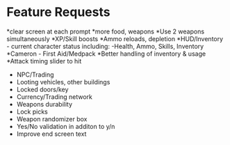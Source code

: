 # Feature Requests

*clear screen at each prompt
*more food, weapons
*Use 2 weapons simultaneously
*XP/Skill boosts
*Ammo reloads, depletion
*HUD/Inventory - current character status including:
-Health, Ammo, Skills, Inventory
*Cameron - First Aid/Medpack
*Better handling of inventory & usage
*Attack timing slider to hit
* NPC/Trading
* Looting vehicles, other buildings
* Locked doors/key
* Currency/Trading network
* Weapons durability
* Lock picks
* Weapon randomizer box
* Yes/No validation in additon to y/n
* Improve end screen text

